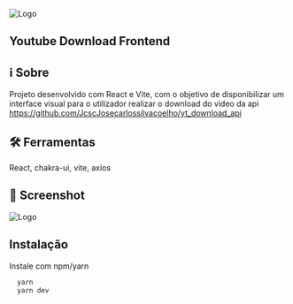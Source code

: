 ![Logo](https://user-images.githubusercontent.com/44404484/170303331-dd6546ce-7db2-4521-ae7c-268de381f7da.png)
## Youtube Download Frontend

## ℹ️ Sobre

Projeto desenvolvido com React e Vite, com o objetivo de disponibilizar um interface visual para o utilizador realizar o download do video da api https://github.com/JcscJosecarlossilvacoelho/yt_download_api
    
## 🛠  Ferramentas
React, chakra-ui, vite, axios

## 📖 Screenshot

![Logo](https://user-images.githubusercontent.com/44404484/170303762-35237b6d-15ab-4485-b600-f4f539ac6895.png)


## Instalação

Instale com npm/yarn

```bash
  yarn 
  yarn dev
```

